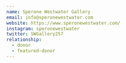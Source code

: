 ```yaml
---
name: Sperone Westwater Gallery
email: info@speronewestwater.com
website: https://www.speronewestwater.com/
instagram: speronewestwater
twitter: SWGallery257
relationship:
  - donor
  - featured-donor
---
```

